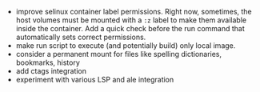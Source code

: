
- improve selinux container label permissions. Right now, sometimes, the host volumes must be
  mounted with a `:z` label to make them available inside the container. Add a quick check before
  the run command that automatically sets correct permissions.
- make run script to execute (and potentially build) only local image.
- consider a permanent mount for files like spelling dictionaries, bookmarks, history
- add ctags integration
- experiment with various LSP and ale integration

